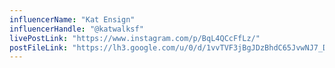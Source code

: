 ```yaml
---
influencerName: "Kat Ensign"
influencerHandle: "@katwalksf"
livePostLink: "https://www.instagram.com/p/BqL4QCcFfLz/"
postFileLink: "https://lh3.google.com/u/0/d/1vvTVF3jBgJDzBhdC65JvwNJ7_DThH3dB"
---
```

